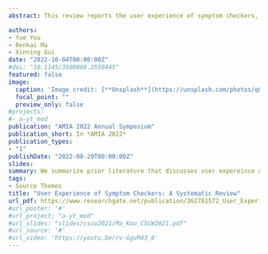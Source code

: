 ```yaml
---
abstract: This review reports the user experience of symptom checkers, aiming to characterize users studied in the existingliterature, identify the aspects of user experience of symptom checkers that have been studied, and offer designsuggestions. Our literature search resulted in 31 publications. We found that (1) most symptom checker users arerelatively young; (2) eight relevant aspects of user experience have been explored, including motivation, trust,acceptability, satisfaction, accuracy, usability, safety/security, and functionality; (3) future symptom checkers shouldimprove their accuracy, safety, and usability. Although many facets of user experience have been explored,methodological challenges exist and some important aspects of user experience remain understudied. Furtherresearch should be conducted to explore users’ needs and the context of use. More qualitative and mixed-methodstudies are needed to understand actual users' experiences in the future.

authors:
- Yue You
- Renkai Ma
- Xinning Gui
date: "2022-10-04T00:00:00Z"
#doi: "10.1145/3500868.3559445"
featured: false
image:
  caption: 'Image credit: [**Unsplash**](https://unsplash.com/photos/q8U1YgBaRQk)'
  focal_point: ""
  preview_only: false
#projects:
#- a-yt_mod
publication: "AMIA 2022 Annual Symposium"
publication_short: In *AMIA 2022*
publication_types:
- "1"
publishDate: "2022-08-29T00:00:00Z"
slides: 
summary: We summarize prior literature that discusses user expereince of symptom checkers.
tags:
- Source Themes
title: "User Experience of Symptom Checkers: A Systematic Review"
url_pdf: https://www.researchgate.net/publication/362781572_User_Experience_of_Symptom_Checkers_A_Systematic_Review/stats
#url_poster: '#'
#url_project: "a-yt_mod"
#url_slides: "slides/cscw2021/Ma_Kou_CSCW2021.pdf"
#url_source: '#'
#url_video: 'https://youtu.be/rv-GgvM43_8'
---
```

